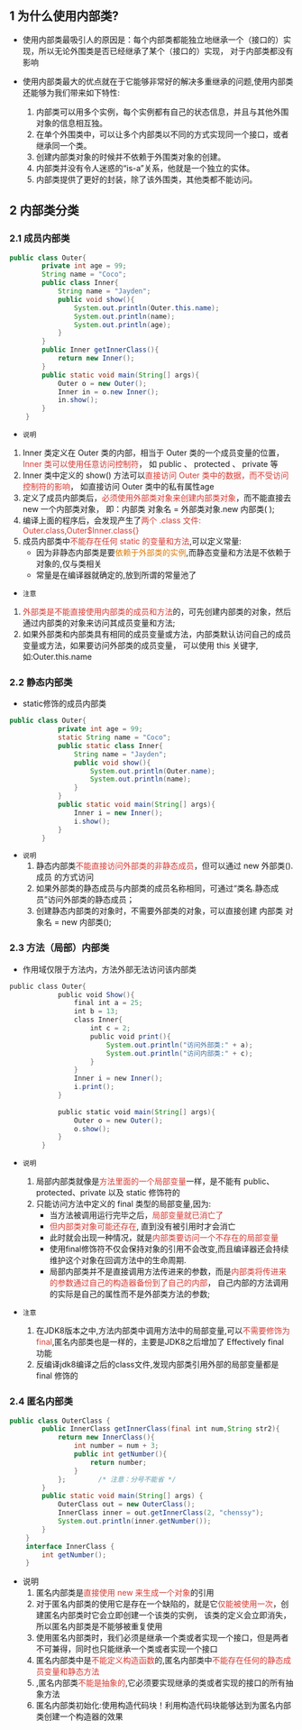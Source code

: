 
## 1 为什么使用内部类?

- 使用内部类最吸引人的原因是：每个内部类都能独立地继承一个（接口的）实现，所以无论外围类是否已经继承了某个（接口的）实现，  对于内部类都没有影响

- 使用内部类最大的优点就在于它能够非常好的解决多重继承的问题,使用内部类还能够为我们带来如下特性:  
	1. 内部类可以用多个实例，每个实例都有自己的状态信息，并且与其他外围对象的信息相互独。  
	2. 在单个外围类中，可以让多个内部类以不同的方式实现同一个接口，或者继承同一个类。  
	3. 创建内部类对象的时候并不依赖于外围类对象的创建。  
	4. 内部类并没有令人迷惑的“is-a”关系，他就是一个独立的实体。 
	5. 内部类提供了更好的封装，除了该外围类，其他类都不能访问。

## 2 内部类分类

### 2.1 成员内部类

```java
public class Outer{
		private int age = 99;
		String name = "Coco";
		public class Inner{
			String name = "Jayden";
			public void show(){
				System.out.println(Outer.this.name);
				System.out.println(name);
				System.out.println(age);
			}
		}
		public Inner getInnerClass(){
			return new Inner();
		}
		public static void main(String[] args){
			Outer o = new Outer();
			Inner in = o.new Inner();
			in.show();
		}
	}
```

- `说明`
1. Inner 类定义在 Outer 类的内部，相当于 Outer 类的一个成员变量的位置，<font color="#d83931">Inner 类可以使用任意访问控制符</font>，  如 public 、 protected 、 private 等
2. Inner 类中定义的 show() 方法可以<font color="#d83931">直接访问 Outer 类中的数据，而不受访问控制符的影响</font>，  如直接访问 Outer 类中的私有属性age
3. 定义了成员内部类后，<font color="#d83931">必须使用外部类对象来创建内部类对象</font>，而不能直接去 new 一个内部类对象，  即：内部类 对象名 = 外部类对象.new 内部类( );
4. 编译上面的程序后，会发现产生了<font color="#d83931">两个 .class 文件: Outer.class,Outer$Inner.class{}</font>
5. 成员内部类中<font color="#d83931">不能存在任何 static 的变量和方法</font>,可以定义常量:
	- 因为非静态内部类是要<font color="#de7802">依赖于外部类的实例</font>,而静态变量和方法是不依赖于对象的,仅与类相关
	- 常量是在编译器就确定的,放到所谓的常量池了

- `注意`
1. <font color="#d83931">外部类是不能直接使用内部类的成员和方法</font>的，可先创建内部类的对象，然后通过内部类的对象来访问其成员变量和方法;
2. 如果外部类和内部类具有相同的成员变量或方法，内部类默认访问自己的成员变量或方法，如果要访问外部类的成员变量，  可以使用 this 关键字,如:Outer.this.name

### 2.2 静态内部类

- static修饰的成员内部类
```java
public class Outer{
			private int age = 99;
			static String name = "Coco";
			public static class Inner{
				String name = "Jayden";
				public void show(){
					System.out.println(Outer.name);
					System.out.println(name);					
				}
			}
			public static void main(String[] args){
				Inner i = new Inner();
				i.show();
			}
		}
```

- `说明`
	1. 静态内部类<font color="#d83931">不能直接访问外部类的非静态成员</font>，但可以通过 new 外部类().成员 的方式访问
	2. 如果外部类的静态成员与内部类的成员名称相同，可通过“类名.静态成员”访问外部类的静态成员；
	3. 创建静态内部类的对象时，不需要外部类的对象，可以直接创建 内部类 对象名 = new 内部类();

### 2.3 方法（局部）内部类

- 作用域仅限于方法内，方法外部无法访问该内部类
```java
public class Outer{
			public void Show(){
				final int a = 25;
				int b = 13;
				class Inner{
					int c = 2;
					public void print(){
						System.out.println("访问外部类:" + a);
						System.out.println("访问内部类:" + c);
					}
				}
				Inner i = new Inner();
				i.print();
			}
			
			public static void main(String[] args){
				Outer o = new Outer();
				o.show();
			}
		}
```

- `说明`
	1. 局部内部类就像是<font color="#d83931">方法里面的一个局部变量</font>一样，是不能有 public、protected、private 以及 static 修饰符的
	2. 只能访问方法中定义的 final 类型的局部变量,因为:
		- 当方法被调用运行完毕之后，<font color="#d83931">局部变量就已消亡了</font>
		- <font color="#d83931">但内部类对象可能还存在</font>,  直到没有被引用时才会消亡
		- 此时就会出现一种情况，就是<font color="#d83931">内部类要访问一个不存在的局部变量</font>
		- 使用final修饰符不仅会保持对象的引用不会改变,而且编译器还会持续维护这个对象在回调方法中的生命周期.
		- 局部内部类并不是直接调用方法传进来的参数，而是<font color="#d83931">内部类将传进来的参数通过自己的构造器备份到了自己的内部</font>，  自己内部的方法调用的实际是自己的属性而不是外部类方法的参数;

- `注意`
	1. 在JDK8版本之中,方法内部类中调用方法中的局部变量,可以<font color="#d83931">不需要修饰为 final</font>,匿名内部类也是一样的，主要是JDK8之后增加了 Effectively final 功能
	2. 反编译jdk8编译之后的class文件,发现内部类引用外部的局部变量都是 final 修饰的

### 2.4 匿名内部类

```java
public class OuterClass {
		public InnerClass getInnerClass(final int num,String str2){
			return new InnerClass(){
				int number = num + 3;
				public int getNumber(){
					return number;
				}
			};        /* 注意：分号不能省 */
		}
		public static void main(String[] args) {
			OuterClass out = new OuterClass();
			InnerClass inner = out.getInnerClass(2, "chenssy");
			System.out.println(inner.getNumber());
		}
	}
	interface InnerClass {
		int getNumber();
	}
```

- 说明
	1. 匿名内部类是<font color="#d83931">直接使用 new 来生成一个对象</font>的引用
	2. 对于匿名内部类的使用它是存在一个缺陷的，就是它<font color="#d83931">仅能被使用一次</font>，创建匿名内部类时它会立即创建一个该类的实例，  该类的定义会立即消失，所以匿名内部类是不能够被重复使用
	3. 使用匿名内部类时，我们必须是继承一个类或者实现一个接口，但是两者不可兼得，同时也只能继承一个类或者实现一个接口
	4. 匿名内部类中是<font color="#d83931">不能定义构造函数</font>的,匿名内部类中<font color="#d83931">不能存在任何的静态成员变量和静态方法</font>
	5. ,匿名内部类<font color="#d83931">不能是抽象的</font>,它必须要实现继承的类或者实现的接口的所有抽象方法
	6. 匿名内部类初始化:使用构造代码块！利用构造代码块能够达到为匿名内部类创建一个构造器的效果